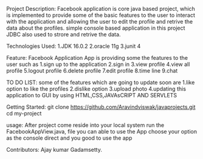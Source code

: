Project Description:
Facebook application is core java based project, which is implemented to provide some of the basic features to the user to interact with the application and allowing the user to edit the profile and retrive the data about the profiles. simple console based application in this project JDBC also used to strore and retrive the data.

Technologies Used:
1.JDK 16.0.2 2.oracle 11g 3.junit 4

Feature:
Facebook Application App is providing some the features to the user such as 1.sign up to the application 2.sign in 3.view profile 4.view all profile 5.logout profile 6.delete profile 7.edit profile 8.time line 9.chat

TO DO LIST:
some of the features which are going to update soon are 1.like option to like the profiles 2.dislike option 3.upload photo 4.updating this application to GUI by using HTML,CSS,JAVAsCRIPT AND SERVLETS

Getting Started:
git clone https://github.com/Aravindviswak/javaprojects.git cd my-project

usage:
After project come reside into your local system run the FacebookAppView.java, file you can able to use the App choose your option as the console direct and you good to use the app

Contributors:
Ajay kumar Gadamsetty.
